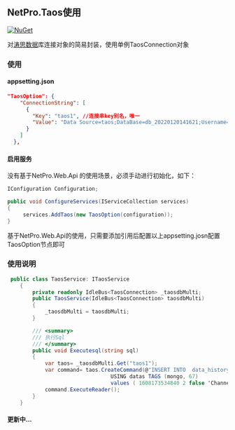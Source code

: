
## NetPro.Taos使用
 [![NuGet](https://img.shields.io/nuget/v/NetPro.Taos.svg)](https://nuget.org/packages/NetPro.Taos)

对[涛思数据](https://www.taosdata.com/cn/)库连接对象的简易封装，使用单例TaosConnection对象

### 使用

#### appsetting.json 

```json
"TaosOption": {
    "ConnectionString": [
      {
        "Key": "taos1", //连接串key别名，唯一
        "Value": "Data Source=taos;DataBase=db_20220120141621;Username=root;Password=taosdata;Port=6030" //别名key对应的连接串
      }
    ]
  },

```
#### 启用服务
没有基于NetPro.Web.Api 的使用场景，必须手动进行初始化，如下：
```csharp
IConfiguration Configuration;

public void ConfigureServices(IServiceCollection services)
{
     services.AddTaos(new TaosOption(configuration));
}
```

基于NetPro.Web.Api的使用，只需要添加引用后配置以上appsetting.josn配置TaosOption节点即可

### 使用说明
```csharp
 public class TaosService: ITaosService
    {
        private readonly IdleBus<TaosConnection> _taosdbMulti;
        public TaosService(IdleBus<TaosConnection> taosdbMulti)
        {
            _taosdbMulti = taosdbMulti;
        }

        /// <summary>
        /// 执行Sql
        /// </summary>
        public void Executesql(string sql)
        {
            var taos= _taosdbMulti.Get("taos1");
            var command= taos.CreateCommand(@"INSERT INTO  data_history_67 
                                 USING datas TAGS (mongo, 67) 
                                 values ( 1608173534840 2 false 'Channel1.窑.烟囱温度' '烟囱温度' '122.00' );");
            command.ExecuteReader();
        }
    }
```

#### 更新中...

